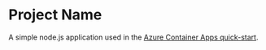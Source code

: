 # Project Name

A simple node.js application used in the [Azure Container Apps quick-start](https://docs.microsoft.com/azure/container-apps/get-started?tabs=bash).
